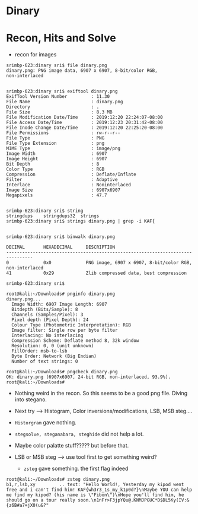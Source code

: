 # Dinary

# Recon, Hits and Solve

* recon for images
```
srimbp-623:dinary sri$ file dinary.png 
dinary.png: PNG image data, 6907 x 6907, 8-bit/color RGB, 
non-interlaced


srimbp-623:dinary sri$ exiftool dinary.png 
ExifTool Version Number         : 11.30
File Name                       : dinary.png
Directory                       : .
File Size                       : 8.3 MB
File Modification Date/Time     : 2019:12:20 22:24:07-08:00
File Access Date/Time           : 2019:12:23 20:31:42-08:00
File Inode Change Date/Time     : 2019:12:20 22:25:20-08:00
File Permissions                : rw-r--r--
File Type                       : PNG
File Type Extension             : png
MIME Type                       : image/png
Image Width                     : 6907
Image Height                    : 6907
Bit Depth                       : 8
Color Type                      : RGB
Compression                     : Deflate/Inflate
Filter                          : Adaptive
Interlace                       : Noninterlaced
Image Size                      : 6907x6907
Megapixels                      : 47.7


srimbp-623:dinary sri$ string
stringdups    stringdups32  strings       
srimbp-623:dinary sri$ strings dinary.png | grep -i KAF{


srimbp-623:dinary sri$ binwalk dinary.png 

DECIMAL       HEXADECIMAL     DESCRIPTION
--------------------------------------------------------------------------------
0             0x0             PNG image, 6907 x 6907, 8-bit/color RGB, non-interlaced
41            0x29            Zlib compressed data, best compression

srimbp-623:dinary sri$ 

root@kali:~/Downloads# pnginfo dinary.png 
dinary.png...
  Image Width: 6907 Image Length: 6907
  Bitdepth (Bits/Sample): 8
  Channels (Samples/Pixel): 3
  Pixel depth (Pixel Depth): 24
  Colour Type (Photometric Interpretation): RGB 
  Image filter: Single row per byte filter 
  Interlacing: No interlacing 
  Compression Scheme: Deflate method 8, 32k window
  Resolution: 0, 0 (unit unknown)
  FillOrder: msb-to-lsb
  Byte Order: Network (Big Endian)
  Number of text strings: 0

root@kali:~/Downloads# pngcheck dinary.png 
OK: dinary.png (6907x6907, 24-bit RGB, non-interlaced, 93.9%).
root@kali:~/Downloads# 
```

* Nothing weird in the recon. So this seems to be a good png file. Diving into stegano.

* Next try --> Histogram, Color inversions/modifications, LSB, MSB steg....

* `Historgram` gave nothing.

* `stegsolve, steganabara, steghide` did not help a lot.

* Maybe color palatte stuff????? but before that.

* LSB or MSB steg --> use tool first to get something weird?
  - `zsteg` gave something. the first flag indeed
```
root@kali:~/Downloads# zsteg dinary.png 
b1,r,lsb,xy         .. text: "Hello World!, Yesterday my kipod went free and i can't find him! KAF{wh3r3_1s_my_k1p0d?}\nMaybe YOU can help me find my kipod? (his name is \"Fibon\")\nHope you'll find him, he should go on a tour really soon.\n1nFr>F3jpYQu@.KNMJPGUC*D$DL5Ky(IV:&{z6B#a7+jX0(u&?"
```